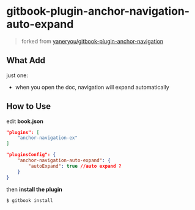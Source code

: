 # gitbook-plugin-anchor-navigation-auto-expand

>  forked from [yaneryou/gitbook-plugin-anchor-navigation](https://github.com/yaneryou/gitbook-plugin-anchor-navigation)

## What Add

just one:

- when you open the doc, navigation will expand automatically

## How to Use

edit **book.json**

```json
"plugins": [
    "anchor-navigation-ex"
]

"pluginsConfig": {
    "anchor-navigation-auto-expand": {
        "autoExpand": true //auto expand ?
    }
}
```

then **install the plugin**

```
$ gitbook install
```

